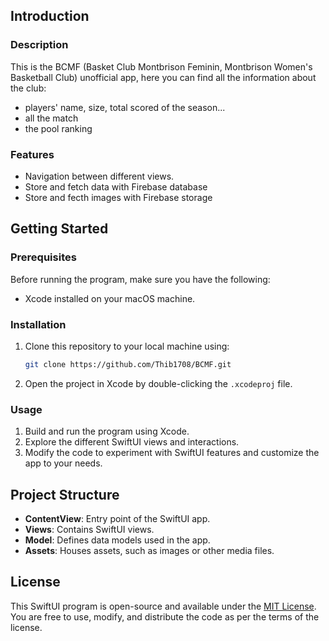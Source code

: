 ## Introduction

### Description

This is the BCMF (Basket Club Montbrison Feminin, Montbrison Women's Basketball Club) unofficial app, here you can find all the information about the club: 
- players' name, size, total scored of the season...
- all the match
- the pool ranking

### Features

- Navigation between different views.
- Store and fetch data with Firebase database
- Store and fecth images with Firebase storage

## Getting Started

### Prerequisites

Before running the program, make sure you have the following:

- Xcode installed on your macOS machine.

### Installation

1. Clone this repository to your local machine using:

   ```bash
   git clone https://github.com/Thib1708/BCMF.git
   ```

2. Open the project in Xcode by double-clicking the `.xcodeproj` file.

### Usage

1. Build and run the program using Xcode.
2. Explore the different SwiftUI views and interactions.
3. Modify the code to experiment with SwiftUI features and customize the app to your needs.

## Project Structure

- **ContentView**: Entry point of the SwiftUI app.
- **Views**: Contains SwiftUI views.
- **Model**: Defines data models used in the app.
- **Assets**: Houses assets, such as images or other media files.

## License

This SwiftUI program is open-source and available under the [MIT License](LICENSE). You are free to use, modify, and distribute the code as per the terms of the license.
